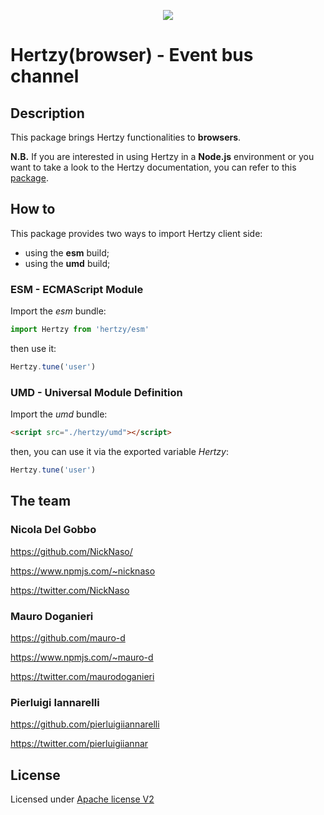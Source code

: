 <p align="center">
    <img src="https://raw.githubusercontent.com/NickNaso/hertzy/master/hertzy.png"/>
</p>

# Hertzy(browser) - Event bus channel

## Description

This package brings Hertzy functionalities to **browsers**.

**N.B.** If you are interested in using Hertzy in a **Node.js** environment or
you want to take a look to the Hertzy documentation, you can refer to this
[package](https://github.com/NickNaso/hertzy).

## How to

This package provides two ways to import Hertzy client side:

- using the **esm** build;
- using the **umd** build;

### ESM - ECMAScript Module

Import the *esm* bundle:

```javascript
import Hertzy from 'hertzy/esm'
```

then use it:

```javascript
Hertzy.tune('user')
```

### UMD - Universal Module Definition

Import the *umd* bundle:

```html
<script src="./hertzy/umd"></script>
```

then, you can use it via the exported variable *Hertzy*:

```javascript
Hertzy.tune('user')
```

## The team

### Nicola Del Gobbo

<https://github.com/NickNaso/>

<https://www.npmjs.com/~nicknaso>

<https://twitter.com/NickNaso>

### Mauro Doganieri

<https://github.com/mauro-d>

<https://www.npmjs.com/~mauro-d>

<https://twitter.com/maurodoganieri>

### Pierluigi Iannarelli

<https://github.com/pierluigiiannarelli>

<https://twitter.com/pierluigiiannar>

<a name="acknowledgements"></a>

## License

Licensed under [Apache license V2](./LICENSE)
